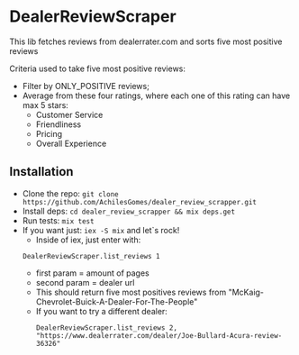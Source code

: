 # DealerReviewScraper

This lib fetches reviews from dealerrater.com and sorts five most positive reviews

Criteria used to take five most positive reviews:
- Filter by ONLY_POSITIVE reviews;
- Average from these four ratings, where each one of this rating can have max 5 stars:
  - Customer Service
  - Friendliness
  - Pricing
  - Overall Experience

## Installation
- Clone the repo: `git clone https://github.com/AchilesGomes/dealer_review_scrapper.git`
- Install deps: `cd dealer_review_scrapper && mix deps.get`
- Run tests: `mix test`
- If you want just: `iex -S mix` and let`s rock!
  - Inside of iex, just enter with:
  ```
  DealerReviewScraper.list_reviews 1
  ```
    - first param = amount of pages
    - second param = dealer url
  - This should return five most positives reviews from "McKaig-Chevrolet-Buick-A-Dealer-For-The-People"
  - If you want to try a different dealer:
    ```
    DealerReviewScraper.list_reviews 2, "https://www.dealerrater.com/dealer/Joe-Bullard-Acura-review-36326"
    ```
